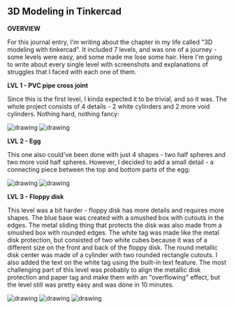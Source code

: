 ## 3D Modeling in Tinkercad

**OVERVIEW**

For this journal entry, I'm writing about the chapter in my life called "3D modeling with tinkercad". It included 7 levels, and was one of a journey - some levels were easy, and some made me lose some hair. Here I'm going to write about every single level with screenshots and explanations of struggles that I faced with each one of them.

**LVL 1 - PVC pipe cross joint**

Since this is the first level, I kinda expected it to be trivial, and so it was. The whole project consists of 4 details - 2 white cylinders and 2 more void cylinders. Nothing hard, nothing fancy:

![drawing](https://github.com/user-attachments/assets/3e787648-6836-4fb3-ba5b-0f6d8a87f10b)
![drawing](https://github.com/user-attachments/assets/d09a2aac-9354-42e5-b1a0-c85ef06ac0c1)

**LVL 2 - Egg**

This one also could've been done with just 4 shapes - two half spheres and two more void half spheres. However, I decided to add a small detail - a connecting piece between the top and bottom parts of the egg:

![drawing](https://github.com/user-attachments/assets/379af95d-aca5-43ef-b86c-3ae696272264)
![drawing](https://github.com/user-attachments/assets/6781066a-62c9-4612-b001-42f73d29eff8)

**LVL 3 - Floppy disk**

This level was a bit harder - floppy disk has more details and requires more shapes. The blue base was created with a smushed box with cutouts in the edges. The metal sliding thing that protects the disk was also made from a smushed box with rounded edges. The white tag was made like the metal disk protection, but consisted of two white cubes because it was of a different size on the front and back of the floppy disk. The round metallic disk center was made of a cylinder with two rounded rectangle cutouts. I also added the text on the white tag using the built-in text feature. The most challenging part of this level was probably to align the metallic disk protection and paper tag and make them with an "overflowing" effect, but the level still was pretty easy and was done in 10 minutes.

![drawing](https://github.com/user-attachments/assets/2ab934cc-3a58-4b2d-8c24-de10841f727b)
![drawing](https://github.com/user-attachments/assets/fdcbaccf-23ae-4b4d-a301-d7780b5241bc)
![drawing](https://github.com/user-attachments/assets/591e3c88-d6fa-484d-9db5-9fabba51479a)



